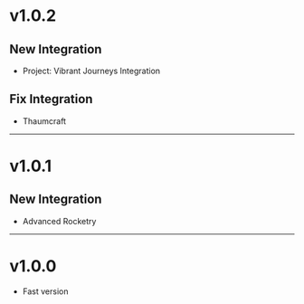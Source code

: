 # v1.0.2
## New Integration
- Project: Vibrant Journeys Integration

## Fix Integration
- Thaumcraft

* * *

# v1.0.1
## New Integration
- Advanced Rocketry

* * *

# v1.0.0
- Fast version
